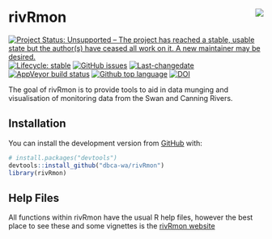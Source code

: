
<!-- README.md is generated from README.Rmd. Please edit that file -->

# rivRmon <img src="man/figures/rivRmon_logo.png" align="right" style="padding-left:10px;background-color:white;" />

<!-- badges: start -->

[![Project Status: Unsupported – The project has reached a stable,
usable state but the author(s) have ceased all work on it. A new
maintainer may be
desired.](https://www.repostatus.org/badges/latest/unsupported.svg)](https://www.repostatus.org/#unsupported)
[![Lifecycle:
stable](https://img.shields.io/badge/lifecycle-stable-brightgreen.svg)](https://www.tidyverse.org/lifecycle/#stable)
[![GitHub
issues](https://img.shields.io/github/issues/dbca-wa/rivRmon.svg?style=popout)](https://github.com/dbca-wa/rivRmon/issues/)
[![Last-changedate](https://img.shields.io/github/last-commit/dbca-wa/rivRmon.svg)](https://github.com/dbca-wa/rivRmon/commits/master)
[![AppVeyor build
status](https://ci.appveyor.com/api/projects/status/github/dbca-wa/rivRmon?branch=master&svg=true)](https://ci.appveyor.com/project/dbca-wa/rivRmon)
[![Github top
language](https://img.shields.io/github/languages/top/dbca-wa/rivRmon.svg)](https://github.com/dbca-wa/rivRmon/)
[![DOI](https://zenodo.org/badge/DOI/10.5281/zenodo.14166500.svg)](https://doi.org/10.5281/zenodo.14166500)
<!-- badges: end -->

The goal of rivRmon is to provide tools to aid in data munging and
visualisation of monitoring data from the Swan and Canning Rivers.

## Installation

You can install the development version from
[GitHub](https://github.com/dbca-wa) with:

``` r
# install.packages("devtools")
devtools::install_github("dbca-wa/rivRmon")
library(rivRmon)
```

## Help Files

All functions within rivRmon have the usual R help files, however the
best place to see these and some vignettes is the [rivRmon
website](https://dbca-wa.github.io/rivRmon/index.html)
